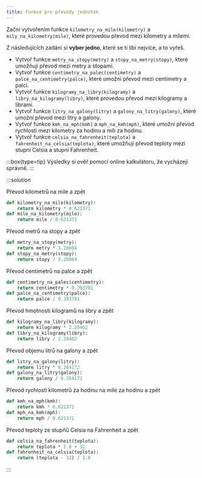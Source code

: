```yaml
---
title: Funkce pro převody jednotek
---
```


Začni vytvořením funkce `kilometry_na_mile(kilometry)` a `mily_na_kilometry(mile)`, které provedou převod mezi kilometry a mílemi.

Z následujících zadání si **vyber jedno**, které se ti líbí nejvíce, a to vyřeš.

- Vytvoř funkce `metry_na_stopy(metry)` a `stopy_na_metry(stopy)`, které umožňují převod mezi metry a stopami.
- Vytvoř funkce `centimetry_na_palec(centimetry)` a `palce_na_centimetry(palce)`, které umožní převod mezi centimetry a palci.
- Vytvoř funkce `kilogramy_na_libry(kilogramy)` a `libry_na_kilogramy(libry)`, které provedou převod mezi kilogramy a librami.
- Vytvoř funkce `litry_na_galony(litry)` a `galony_na_litry(galony)`, které umožní převod mezi litry a galony.
- Vytvoř funkce `kmh_na_mph(kmh)` a `mph_na_kmh(mph)`, které umožní převod rychlosti mezi kilometry za hodinu a míli za hodinu.
- Vytvoř funkce `celsia_na_fahrenheit(teplota)` a `fahrenheit_na_celsia(teplota)`, které umožňují převod teploty mezi stupni Celsia a stupni Fahrenheit.

:::box{type=tip}
Výsledky si ověř pomocí online kalkulátoru, že vycházejí správně.
:::

:::solution

Převod kilometrů na míle a zpět

```py
def kilometry_na_mile(kilometry):
    return kilometry * 0.621371
def mile_na_kilometry(mile):
    return mile / 0.621371
```

Převod metrů na stopy a zpět

```py
def metry_na_stopy(metry):
    return metry * 3.28084
def stopy_na_metry(stopy):
    return stopy / 3.28084
```

Převod centimetrů na palce a zpět

```py
def centimetry_na_palec(centimetry):
    return centimetry * 0.393701
def palce_na_centimetry(palce):
    return palce / 0.393701
```

Převod hmotnosti kilogramů na libry a zpět

```py
def kilogramy_na_libry(kilogramy):
    return kilogramy * 2.20462
def libry_na_kilogramy(libry):
    return libry / 2.20462
```

Převod objemu litrů na galony a zpět

```py
def litry_na_galony(litry):
    return litry * 0.264172
def galony_na_litry(galony):
    return galony / 0.264172
```

Převod rychlosti kilometrů za hodinu na míle za hodinu a zpět

```py
def kmh_na_mph(kmh):
    return kmh * 0.621371
def mph_na_kmh(mph):
    return mph / 0.621371
```

Převod teploty ze stupňů Celsia na Fahrenheit a zpět

```py
def celsia_na_fahrenheit(teplota):
    return teplota * 1.8 + 32
def fahrenheit_na_celsia(teplota):
    return (teplota - 32) / 1.8
```
:::

